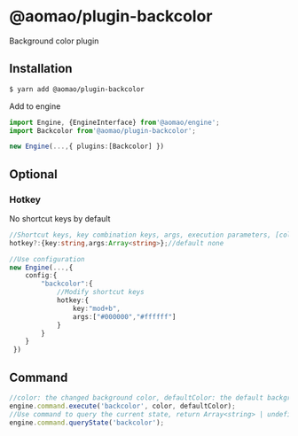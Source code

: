 # @aomao/plugin-backcolor

Background color plugin

## Installation

```bash
$ yarn add @aomao/plugin-backcolor
```

Add to engine

```ts
import Engine, {EngineInterface} from'@aomao/engine';
import Backcolor from'@aomao/plugin-backcolor';

new Engine(...,{ plugins:[Backcolor] })
```

## Optional

### Hotkey

No shortcut keys by default

```ts
//Shortcut keys, key combination keys, args, execution parameters, [color,defaultColor?], color is required, defaultColor is optional
hotkey?:{key:string,args:Array<string>};//default none

//Use configuration
new Engine(...,{
    config:{
        "backcolor":{
            //Modify shortcut keys
            hotkey:{
                key:"mod+b",
                args:["#000000","#ffffff"]
            }
        }
    }
 })
```

## Command

```ts
//color: the changed background color, defaultColor: the default background color to keep, modify the background color when the defaultColor is not passed in or the color is different from the defaultColor value
engine.command.execute('backcolor', color, defaultColor);
//Use command to query the current state, return Array<string> | undefined, the background color value set where the cursor is currently located
engine.command.queryState('backcolor');
```
